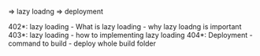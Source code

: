 => lazy loadng
=> deployment

402*: lazy loading
    - What is lazy loading
    - why lazy loadng is important
403*: lazy loading
    - how to implementing lazy loading
404*: Deployment
    - command to build
    - deploy whole build folder